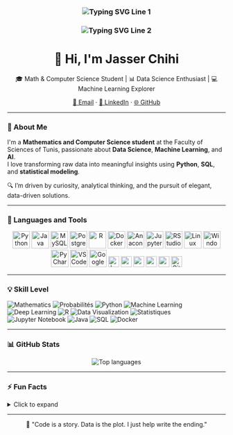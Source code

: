 <h3 align="center">
  <img src="https://readme-typing-svg.herokuapp.com?font=Fira+Code&size=22&duration=4500&color=00BFFF&center=true&vCenter=true&width=900&height=50&lines=Data+Science+Enthusiast+%7C+Python%2C+SQL%2C+R%2C+Machine+Learning+%26+AI" alt="Typing SVG Line 1" />
</h3>

<h3 align="center">
  <img src="https://readme-typing-svg.herokuapp.com?font=Fira+Code&size=22&duration=4500&color=00BFFF&center=true&vCenter=true&width=900&height=50&lines=Mathematics+and+Computer+Science+Student+%7C+Turning+Data+Into+Insight" alt="Typing SVG Line 2" />
</h3>

<h1 align="center">👋 Hi, I'm Jasser Chihi</h1>

<p align="center">
🎓 Math & Computer Science Student | 📊 Data Science Enthusiast | 💻 Machine Learning Explorer  
</p>

<p align="center">
  <a href="mailto:jasser.chihi@etudiant-fst.utm.tn">📧 Email</a> · 
  <a href="https://www.linkedin.com/in/jasser-chihi/">💼 LinkedIn</a> · 
  <a href="https://github.com/JasserChihi">🌐 GitHub</a>
</p>

---

### 🚀 About Me

I'm a **Mathematics and Computer Science student** at the Faculty of Sciences of Tunis, passionate about **Data Science**, **Machine Learning**, and **AI**.  
I love transforming raw data into meaningful insights using **Python**, **SQL**, and **statistical modeling**.  

🔍 I’m driven by curiosity, analytical thinking, and the pursuit of elegant, data-driven solutions.  

---

### 🧰 Languages and Tools

<p align="center">
  <img src="https://cdn.jsdelivr.net/gh/devicons/devicon/icons/python/python-original.svg" style="height:40px;" alt="Python"/>
  <img src="https://cdn.jsdelivr.net/gh/devicons/devicon/icons/java/java-original.svg" style="height:40px;" alt="Java"/>
  <img src="https://cdn.jsdelivr.net/gh/devicons/devicon/icons/mysql/mysql-original.svg" style="height:40px;" alt="MySQL"/>
  <img src="https://cdn.jsdelivr.net/gh/devicons/devicon/icons/postgresql/postgresql-original.svg" style="height:40px;" alt="PostgreSQL"/>
  <img src="https://cdn.jsdelivr.net/gh/devicons/devicon/icons/r/r-original.svg" style="height:40px;" alt="R"/>
  <img src="https://cdn.jsdelivr.net/gh/devicons/devicon/icons/docker/docker-original.svg" style="height:40px;" alt="Docker"/>
  <img src="https://cdn.jsdelivr.net/gh/devicons/devicon/icons/anaconda/anaconda-original.svg" style="height:40px;" alt="Anaconda"/>
  <img src="https://cdn.jsdelivr.net/gh/devicons/devicon/icons/jupyter/jupyter-original.svg" style="height:40px;" alt="Jupyter"/>
  <img src="https://cdn.jsdelivr.net/gh/devicons/devicon/icons/rstudio/rstudio-original.svg" style="height:40px;" alt="RStudio"/>
  <img src="https://cdn.jsdelivr.net/gh/devicons/devicon/icons/linux/linux-original.svg" style="height:40px;" alt="Linux"/>
  <img src="https://cdn.jsdelivr.net/gh/devicons/devicon/icons/windows8/windows8-original.svg" style="height:40px;" alt="Windows"/>
  <img src="https://cdn.jsdelivr.net/gh/devicons/devicon/icons/pycharm/pycharm-original.svg" style="height:40px;" alt="PyCharm"/>
  <img src="https://cdn.jsdelivr.net/gh/devicons/devicon/icons/vscode/vscode-original.svg" style="height:40px;" alt="VSCode"/>
  <img src="https://colab.research.google.com/img/colab_favicon_256px.png" style="height:40px;" alt="Google Colab"/>
  <img src="https://img.shields.io/badge/LaTeX-008080?style=for-the-badge&logo=latex&logoColor=white" style="height:25px;" alt="LaTeX"/>
  <img src="https://img.shields.io/badge/Excel-217346?style=for-the-badge&logo=microsoft-excel&logoColor=white" style="height:25px;"/>
  <img src="https://img.shields.io/badge/Word-2B579A?style=for-the-badge&logo=microsoft-word&logoColor=white" style="height:25px;"/>
  <img src="https://img.shields.io/badge/PowerPoint-B7472A?style=for-the-badge&logo=microsoft-powerpoint&logoColor=white" style="height:25px;"/>
  <img src="https://img.shields.io/badge/Canva-00C4CC?style=for-the-badge&logo=Canva&logoColor=white" style="height:25px;"/>
  <img src="https://img.shields.io/badge/GitHub-181717?style=for-the-badge&logo=github&logoColor=white" style="height:25px;" alt="GitHub"/>
</p>

---

### 💡 Skill Level

![Mathematics](https://img.shields.io/badge/Mathematics-Expert-ff0000)
![Probabilités](https://img.shields.io/badge/Probabilités-Advenced-ffa500)
![Python](https://img.shields.io/badge/Python-Advanced-ffa500?logo=python&logoColor=white)
![Machine Learning](https://img.shields.io/badge/Machine%20Learning-Advanced-ffa500)
![Deep Learning](https://img.shields.io/badge/Deep%20Learning-Intermediate-228B22)
![R](https://img.shields.io/badge/R-Advanced-ffa500?logo=r)
![Data Visualization](https://img.shields.io/badge/Data%20Visualization-Advanced-ffa500)
![Statistiques](https://img.shields.io/badge/Statistiques-Advanced-ffa500)
![Jupyter Notebook](https://img.shields.io/badge/Jupyter_Notebook-Advanced-ffa500?logo=jupyter&logoColor=white)
![Java](https://img.shields.io/badge/Java-Intermediate-228B22?logo=java&logoColor=white)
![SQL](https://img.shields.io/badge/SQL-Intermediate-228B22?logo=mysql)
![Docker](https://img.shields.io/badge/Docker-Intermediate-228B22?logo=docker)

---

### 📊 GitHub Stats

<p align="center">
  <img src="https://github-readme-stats.vercel.app/api/top-langs/?username=JasserChihi&layout=compact&langs_count=10&theme=tokyonight" alt="Top languages" />
</p>

---

### ⚡ Fun Facts

<details>
<summary>Click to expand</summary>

- 🎨 I enjoy designing visuals with **Canva** and **Figma**  
- ⚽ Football fan, 🎮 strategy game enthusiast, 🤖 AI learner  
- 🌍 I speak Arabic (native), French, and English  

</details>

---

<p align="center">
🧭 "Code is a story. Data is the plot. I just help write the ending."
</p>
